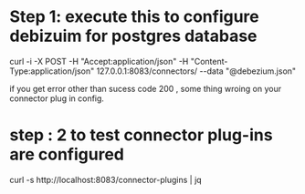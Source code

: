 
# Step 1:  execute this to configure debizuim for postgres database
curl -i -X POST -H "Accept:application/json" -H "Content-Type:application/json" 127.0.0.1:8083/connectors/ --data "@debezium.json"

if you get error other than sucess code 200 , some thing wroing on your connector plug in config.

# step : 2 to test connector plug-ins  are configured 
curl -s http://localhost:8083/connector-plugins | jq


